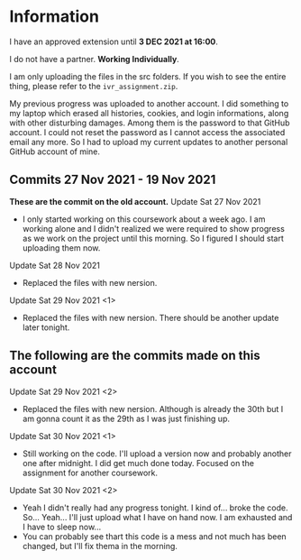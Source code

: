 # Information
I have an approved extension until **3 DEC 2021 at 16:00**.

I do not have a partner. **Working Individually**.

I am only uploading the files in the src folders. If you wish to see the entire thing, please refer to the `ivr_assignment.zip`.

My previous progress was uploaded to another account. I did something to my laptop which erased all histories, cookies, and login informations, along with other disturbing damages. Among them is the password to that GitHub account. I could not reset the password as I cannot access the associated email any more. So I had to upload my current updates to another personal GitHub account of mine.

## Commits 27 Nov 2021 - 19 Nov 2021
**These are the commit on the old account.**
Update Sat 27 Nov 2021
- I only started working on this coursework about a week ago. I am working alone and I didn't realized we were required to show progress as we work on the project until this morning. So I figured I should start uploading them now.

Update Sat 28 Nov 2021
- Replaced the files with new nersion.

Update Sat 29 Nov 2021 <1>
- Replaced the files with new nersion. There should be another update later tonight. 



## The following are the commits made on this account
Update Sat 29 Nov 2021 <2>
- Replaced the files with new nersion. Although is already the 30th but I am gonna count it as the 29th as I was just finishing up.

Update Sat 30 Nov 2021 <1>
- Still working on the code. I'll upload a version now and probably another one after midnight. I did get much done today. Focused on the assignment for another coursework.

Update Sat 30 Nov 2021 <2>
- Yeah I didn't really had any progress tonight. I kind of... broke the code. So... Yeah... I'll just upload what I have on hand now. I am exhausted and I have to sleep now...
- You can probably see thart this code is a mess and not much has been changed, but I'll fix thema in the  morning. 
